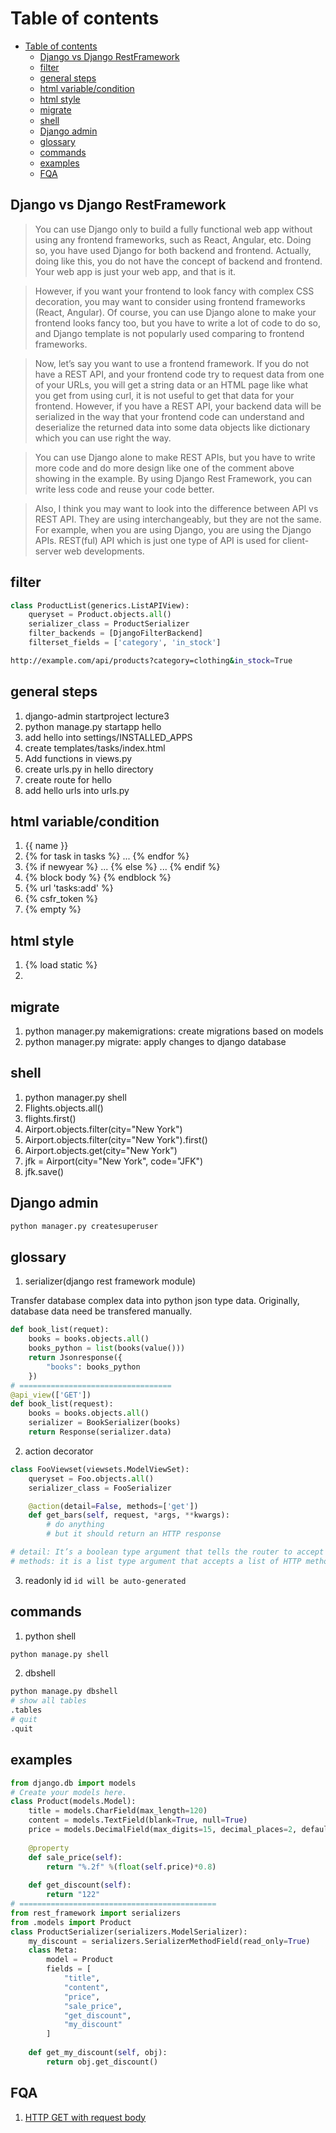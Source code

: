 # Table of contents
- [Table of contents](#table-of-contents)
  - [Django vs Django RestFramework](#django-vs-django-restframework)
  - [filter](#filter)
  - [general steps](#general-steps)
  - [html variable/condition](#html-variablecondition)
  - [html style](#html-style)
  - [migrate](#migrate)
  - [shell](#shell)
  - [Django admin](#django-admin)
  - [glossary](#glossary)
  - [commands](#commands)
  - [examples](#examples)
  - [FQA](#fqa)

## Django vs Django RestFramework
> You can use Django only to build a fully functional web app without using any frontend frameworks, such as React, Angular, etc. Doing so, you have used Django for both backend and frontend. Actually, doing like this, you do not have the concept of backend and frontend. Your web app is just your web app, and that is it.

> However, if you want your frontend to look fancy with complex CSS decoration, you may want to consider using frontend frameworks (React, Angular). Of course, you can use Django alone to make your frontend looks fancy too, but you have to write a lot of code to do so, and Django template is not popularly used comparing to frontend frameworks.

> Now, let’s say you want to use a frontend framework. If you do not have a REST API, and your frontend code try to request data from one of your URLs, you will get a string data or an HTML page like what you get from using curl, it is not useful to get that data for your frontend. However, if you have a REST API, your backend data will be serialized in the way that your frontend code can understand and deserialize the returned data into some data objects like dictionary which you can use right the way.

> You can use Django alone to make REST APIs, but you have to write more code and do more design like one of the comment above showing in the example. By using Django Rest Framework, you can write less code and reuse your code better.

> Also, I think you may want to look into the difference between API vs REST API. They are using interchangeably, but they are not the same. For example, when you are using Django, you are using the Django APIs. REST(ful) API which is just one type of API is used for client-server web developments.

## filter
```python
class ProductList(generics.ListAPIView):
    queryset = Product.objects.all()
    serializer_class = ProductSerializer
    filter_backends = [DjangoFilterBackend]
    filterset_fields = ['category', 'in_stock']
```
```sh
http://example.com/api/products?category=clothing&in_stock=True
```

## general steps
1. django-admin startproject lecture3
2. python manage.py startapp hello
3. add hello into settings/INSTALLED_APPS
4. create templates/tasks/index.html
5. Add functions in views.py
6. create urls.py in hello directory
7. create route for hello
8. add hello urls into urls.py

## html variable/condition
1. {{ name }}
2. {% for task in tasks %} ... {% endfor %}
3. {% if newyear %} ... {% else %} ... {% endif %}
4. {% block body %} {% endblock %}
5. {% url 'tasks:add' %}
6. {% csfr_token %}
7. {% empty %}

## html style
1. {% load static %}
2. <link rel="stylesheet" href="{% static 'newyear/style.css' %}">

## migrate
1. python manager.py makemigrations: create migrations based on models
2. python manager.py migrate: apply changes to django database

## shell
1. python manager.py shell
2. Flights.objects.all()
3. flights.first()
4. Airport.objects.filter(city="New York")
5. Airport.objects.filter(city="New York").first()
6. Airport.objects.get(city="New York")
7. jfk = Airport(city="New York", code="JFK")
8. jfk.save()

## Django admin
```sh
python manager.py createsuperuser
```

## glossary
1. serializer(django rest framework module)

Transfer database complex data into python json type data.
Originally, database data need be transfered manually.
```python
def book_list(requet):
    books = books.objects.all()
    books_python = list(books(value()))
    return Jsonresponse({
        "books": books_python
    })
# ==================================
@api_view(['GET'])
def book_list(request):
    books = books.objects.all()
    serializer = BookSerializer(books)
    return Response(serializer.data)
```

2. action decorator
```python
class FooViewset(viewsets.ModelViewSet):
	queryset = Foo.objects.all()
	serializer_class = FooSerializer

	@action(detail=False, methods=['get'])
	def get_bars(self, request, *args, **kwargs):	
		# do anything
		# but it should return an HTTP response

# detail: It’s a boolean type argument that tells the router to accept a pk in the URL or not. If set to True, the router will create its URL with pk required.
# methods: it is a list type argument that accepts a list of HTTP methods that are valid for this action. If the method is only set to [‘get’] then all the HTTP requests other than GET will get a 405 (Method not allowed) response.
```

3. readonly id
   `id will be auto-generated`


## commands
1. python shell
```sh
python manage.py shell
```
2. dbshell
```sh
python manage.py dbshell
# show all tables
.tables
# quit
.quit
```

## examples
```python
from django.db import models
# Create your models here.
class Product(models.Model):
    title = models.CharField(max_length=120)
    content = models.TextField(blank=True, null=True)
    price = models.DecimalField(max_digits=15, decimal_places=2, default=99.99)
    
    @property
    def sale_price(self):
        return "%.2f" %(float(self.price)*0.8)
    
    def get_discount(self):
        return "122"
# ============================================
from rest_framework import serializers
from .models import Product
class ProductSerializer(serializers.ModelSerializer):
    my_discount = serializers.SerializerMethodField(read_only=True)
    class Meta:
        model = Product
        fields = [
            "title",
            "content",
            "price",
            "sale_price",
            "get_discount",
            "my_discount"
        ]
    
    def get_my_discount(self, obj):
        return obj.get_discount()
```

## FQA
1. [HTTP GET with request body](https://stackoverflow.com/questions/978061/http-get-with-request-body)
